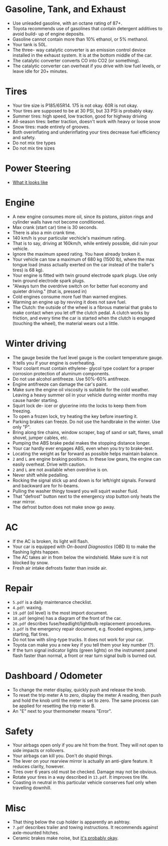 Gasoline, Tank, and Exhaust
======================
* Use unleaded gasoline, with an octane rating of 87+.
* Toyota recommends use of gasolines that contain detergent additives to avoid build- up of engine deposits.
* Gasoline cannot contain more than 10% ethanol, or 5% methanol.
* Your tank is 50L.
* The three- way catalytic converter is an emission control device installed in the exhaust system. It is at the bottom middle of the car.
* The catalytic converter converts CO into CO2 (or something). 
* The catalytic converter can overheat if you drive with low fuel levels, or leave idle for 20+ minutes.

Tires
======================
* Your tire size is P185/65R14. 175 is not okay. 60R is not okay.
* Your tires are supposed to be at 30 PSI, but 33 PSI is probably okay.
* Summer tires: high speed, low traction, good for highway driving
* All-season tires: better traction, doesn't work with heavy or loose snow
* Snow tires: made entirely of grooves.
* Both overinflating and underinflating your tires decrease fuel efficiency and safety.
* Do not mix tire types
* Do not mix tire sizes

Power Steering
======================
* [What it looks like][repairpal]

Engine
======================
* A new engine consumes more oil, since its pistons, piston rings and cylinder walls have not become conditioned.
* Max crank (start car) time is 30 seconds.
* There is also a min crank time.
* 140 km/h is your particular vechicle's maximum rating.
* That is to say, driving at 160km/h, while entirely possible, did ruin your vehicle.
* Ignore the maximum speed rating. You have already broken it.
* Your vehicle can tow a maximum of 680 kg (1500 lb), where the max tongue load (mass actually exerted on the car instead of the trailer's tires) is 68 kg).
* Your engine is fitted with twin ground electrode spark plugs. Use only twin ground electrode spark plugs.
* "Always turn the overdrive switch on for better fuel economy and quieter driving." (that is, pressed in)
* Cold engines consume more fuel than warned engines.
* Warming an engine up by revving it does not save fuel.
* The Clutch: the outside of the wheel is a fibrous material that grabs to make contact when you let off the clutch pedal. A clutch works by friction, and every time the car is started when the clutch is engaged (touching the wheel), the material wears out a little.

Winter driving
======================
* The gauge beside the fuel level gauge is the coolant temperature gauge. It tells you if your engine is overheating.
* Your coolant must contain ethylene- glycol type coolant for a proper corrosion protection of aluminum components.
* Do not use alcohol antifreeze. Use 50%-60% antifreeze.
* Engine antifreeze can damage the car's paint.
* Make sure the engine oil viscosity is suitable for the cold weather. Leaving a heavy summer oil in your vehicle during winter months may cause harder starting.
* Squirt lock de- icer or glycerine into the locks to keep them from freezing. 
* To open a frozen lock, try heating the key before inserting it.
* Parking brakes can freeze. Do not use the handbrake in the winter. Use only "P".
* Bring along tire chains, window scraper, bag of sand or salt, flares, small shovel, jumper cables, etc.
* Pumping the ABS brake pedal makes the stopping distance longer.
* Your car hardly ever engages ABS, even when you try to brake-test.
* Locating the weight as far forward as possible helps maintain balance.
* `2` and `L` are engine braking positions. In these low gears, the engine can easily overheat. Drive with caution.
* `2` and `L` are not available when overdrive is on.
* Never shift while pedalling.
* Rocking the signal stick up and down is for left/right signals. Forward and backward are for hi-beams.
* Pulling the washer thingy toward you will squirt washer fluid.
* That "defrost" button next to the emergency stop button only heats the rear mirror.
* The defrost button does not make snow go away.

AC
======================
* If the AC is broken, its light will flash.
* Your car is equipped with *On-board Diagnostics* (OBD II) to make the flashing lights happen.
* The AC takes air in from below the windshield. Make sure it is not blocked by snow.
* Fresh air intake defrosts faster than inside air.

Repair
======================
* `5.pdf` is a daily maintenance checklist.
* `4.pdf`: waxing.
* `19.pdf` (oil level) is the most import document. 
* `18.pdf` (engine) has a diagram of the front of the car.
* `20.pdf` describes fuse/headlight/lightbulb replacement procedures.
* `3.pdf` is the emergency repair document, e.g. flooded engines, jump-starting, flat tires.
* Do not tow with sling-type trucks. It does not work for your car.
* Toyota can make you a new key if you tell them your key number (?).
* If the turn signal indicator lights (green lights) on the instrument panel flash faster than normal, a front or rear turn signal bulb is burned out.


Dashboard / Odometer
======================
* To change the meter display, quickly push and release the knob. 
* To reset the trip meter A to zero, display the meter A reading, then push and hold the knob until the meter is set to zero. The same process can be applied for resetting the trip meter B.
* An "E" next to your thermometer means "Error".

Safety
======================
* Your airbags open only if you are hit from the front. They will not open to side impacts or rollovers.
* Your airbags can kill you. Don't do stupid things.
* The lever on your rearview mirror is actually an anti-glare feature. It reduces clarity, however.
* Tires over 6 years old must be checked. Damage may not be obvious.
* Rotate your tires in a way described in `13.pdf`. It improves tire life.
* Coasting in neutral in this particular vehicle conserves fuel only when travelling downhill.

Misc
======================
* That thing below the cup holder is apparently an ashtray.
* `7.pdf` describes trailer and towing instructions. It recommends against axle-mounted hitches.
* Ceramic brakes make noise, but [it's probably okay](http://www.usatoday.com/story/money/cars/2014/08/26/porsche-turbo-s-squeaky-brakes/14647529/).

[repairpal]: http://repairpal.com/power-steering
